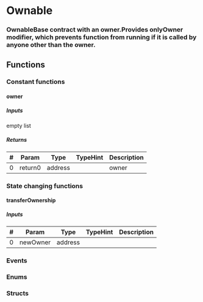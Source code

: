 












# Ownable

### OwnableBase contract with an owner.Provides onlyOwner modifier, which prevents function from running if it is called by anyone other than the owner.



## Functions



### Constant functions

#### owner




##### Inputs

empty list


##### Returns

|#  |Param|Type|TypeHint|Description|
|---|-----|----|--------|-----------|
|0|return0|address||owner|






### State changing functions

#### transferOwnership




##### Inputs

|#  |Param|Type|TypeHint|Description|
|---|-----|----|--------|-----------|
|0|newOwner|address|||






### Events




### Enums




### Structs



